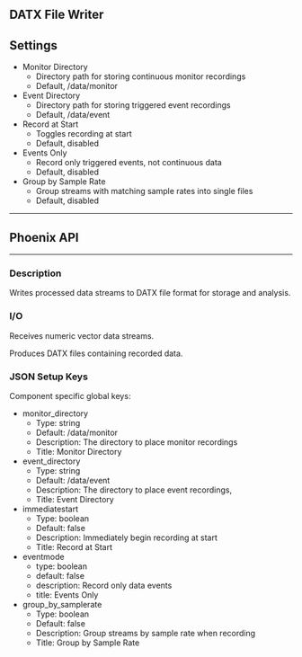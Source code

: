 ## DATX File Writer
## Settings

- Monitor Directory
	- Directory path for storing continuous monitor recordings
	- Default, /data/monitor
- Event Directory
  - Directory path for storing triggered event recordings
  - Default, /data/event
- Record at Start
  - Toggles recording at start
  - Default, disabled
- Events Only
  - Record only triggered events, not continuous data
  - Default, disabled
- Group by Sample Rate
  - Group streams with matching sample rates into single files
  - Default, disabled
___
## Phoenix API
___
### Description

Writes processed data streams to DATX file format for storage and analysis.

### I/O

Receives numeric vector data streams.

Produces DATX files containing recorded data.

### JSON Setup Keys

Component specific global keys:
- monitor_directory
  - Type: string
  - Default: /data/monitor
  - Description: The directory to place monitor recordings
  - Title: Monitor Directory
- event_directory
  - Type: string
  - Default: /data/event
  - Description: The directory to place event recordings,
  - Title: Event Directory
- immediatestart
  - Type: boolean
  - Default: false
  - Description: Immediately begin recording at start
  - Title: Record at Start
- eventmode
  - type: boolean
  - default: false
  - description: Record only data events
  - title: Events Only
- group_by_samplerate
  - Type: boolean
  - Default: false
  - Description: Group streams by sample rate when recording
  - Title: Group by Sample Rate
